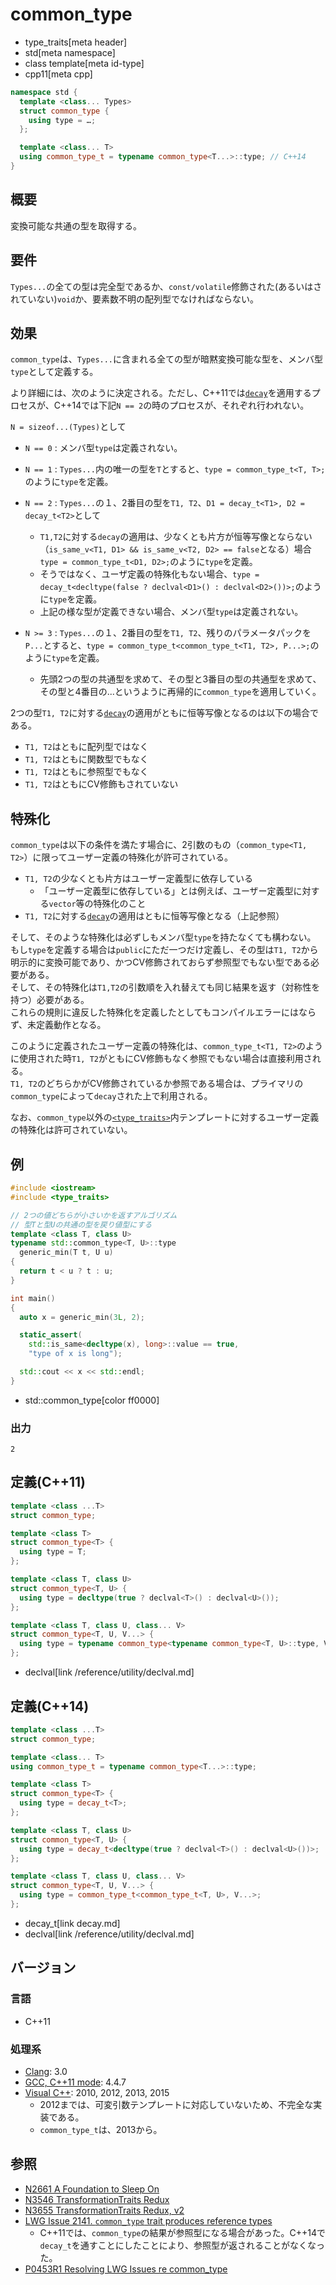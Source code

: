 # common_type
* type_traits[meta header]
* std[meta namespace]
* class template[meta id-type]
* cpp11[meta cpp]

```cpp
namespace std {
  template <class... Types>
  struct common_type {
    using type = …;
  };

  template <class... T>
  using common_type_t = typename common_type<T...>::type; // C++14
}
```

## 概要
変換可能な共通の型を取得する。


## 要件
`Types...`の全ての型は完全型であるか、`const/volatile`修飾された(あるいはされていない)`void`か、要素数不明の配列型でなければならない。


## 効果
`common_type`は、`Types...`に含まれる全ての型が暗黙変換可能な型を、メンバ型`type`として定義する。

より詳細には、次のように決定される。ただし、C++11では[`decay`](/reference/type_traits/decay.md)を適用するプロセスが、C++14では下記`N == 2`の時のプロセスが、それぞれ行われない。

`N = sizeof...(Types)`として

- `N == 0` : メンバ型`type`は定義されない。

- `N == 1` : `Types...`内の唯一の型を`T`とすると、`type = common_type_t<T, T>;`のように`type`を定義。
- `N == 2` : `Types...`の１、2番目の型を`T1, T2`、`D1 = decay_t<T1>, D2 = decay_t<T2>`として
	- `T1,T2`に対する`decay`の適用は、少なくとも片方が恒等写像とならない（`is_same_v<T1, D1> && is_same_v<T2, D2> == false`となる）場合  
	`type = common_type_t<D1, D2>;`のように`type`を定義。
	- そうではなく、ユーザ定義の特殊化もない場合、`type = decay_t<decltype(false ? declval<D1>() : declval<D2>())>;`のように`type`を定義。
	- 上記の様な型が定義できない場合、メンバ型`type`は定義されない。
- `N >= 3` : `Types...`の１、2番目の型を`T1, T2`、残りのパラメータパックを`P...`とすると、`type = common_type_t<common_type_t<T1, T2>, P...>;`のように`type`を定義。
	- 先頭2つの型の共通型を求めて、その型と3番目の型の共通型を求めて、その型と4番目の...というように再帰的に`common_type`を適用していく。


2つの型`T1, T2`に対する[`decay`](/reference/type_traits/decay.md)の適用がともに恒等写像となるのは以下の場合である。

- `T1, T2`はともに配列型ではなく
- `T1, T2`はともに関数型でもなく
- `T1, T2`はともに参照型でもなく
- `T1, T2`はともにCV修飾もされていない

## 特殊化
`common_type`は以下の条件を満たす場合に、2引数のもの（`common_type<T1, T2>`）に限ってユーザー定義の特殊化が許可されている。

- `T1, T2`の少なくとも片方はユーザー定義型に依存している
	- 「ユーザー定義型に依存している」とは例えば、ユーザー定義型に対する`vector`等の特殊化のこと
- `T1, T2`に対する[`decay`](/reference/type_traits/decay.md)の適用はともに恒等写像となる（上記参照）

そして、そのような特殊化は必ずしもメンバ型`type`を持たなくても構わない。  
もし`type`を定義する場合は`public`にただ一つだけ定義し、その型は`T1, T2`から明示的に変換可能であり、かつCV修飾されておらず参照型でもない型である必要がある。  
そして、その特殊化は`T1,T2`の引数順を入れ替えても同じ結果を返す（対称性を持つ）必要がある。  
これらの規則に違反した特殊化を定義したとしてもコンパイルエラーにはならず、未定義動作となる。

このように定義されたユーザー定義の特殊化は、`common_type_t<T1, T2>`のように使用された時`T1, T2`がともにCV修飾もなく参照でもない場合は直接利用される。  
`T1, T2`のどちらかがCV修飾されているか参照である場合は、プライマリの`common_type`によって`decay`された上で利用される。

なお、`common_type`以外の[`<type_traits>`](/reference/type_traits.md)内テンプレートに対するユーザー定義の特殊化は許可されていない。

## 例
```cpp example
#include <iostream>
#include <type_traits>

// 2つの値どちらが小さいかを返すアルゴリズム
// 型Tと型Uの共通の型を戻り値型にする
template <class T, class U>
typename std::common_type<T, U>::type
  generic_min(T t, U u)
{
  return t < u ? t : u;
}

int main()
{
  auto x = generic_min(3L, 2);

  static_assert(
    std::is_same<decltype(x), long>::value == true,
    "type of x is long");

  std::cout << x << std::endl;
}
```
* std::common_type[color ff0000]

### 出力
```
2
```

## 定義(C++11)
```cpp
template <class ...T>
struct common_type;

template <class T>
struct common_type<T> {
  using type = T;
};

template <class T, class U>
struct common_type<T, U> {
  using type = decltype(true ? declval<T>() : declval<U>());
};

template <class T, class U, class... V>
struct common_type<T, U, V...> {
  using type = typename common_type<typename common_type<T, U>::type, V...>::type;
};
```
* declval[link /reference/utility/declval.md]


## 定義(C++14)
```cpp
template <class ...T>
struct common_type;

template <class... T>
using common_type_t = typename common_type<T...>::type;

template <class T>
struct common_type<T> {
  using type = decay_t<T>;
};

template <class T, class U>
struct common_type<T, U> {
  using type = decay_t<decltype(true ? declval<T>() : declval<U>())>;
};

template <class T, class U, class... V>
struct common_type<T, U, V...> {
  using type = common_type_t<common_type_t<T, U>, V...>;
};
```
* decay_t[link decay.md]
* declval[link /reference/utility/declval.md]

## バージョン
### 言語
- C++11

### 処理系
- [Clang](/implementation.md#clang): 3.0
- [GCC, C++11 mode](/implementation.md#gcc): 4.4.7
- [Visual C++](/implementation.md#visual_cpp): 2010, 2012, 2013, 2015
	- 2012までは、可変引数テンプレートに対応していないため、不完全な実装である。
	- `common_type_t`は、2013から。


## 参照
- [N2661 A Foundation to Sleep On](http://www.open-std.org/jtc1/sc22/wg21/docs/papers/2008/n2661.htm)
- [N3546 TransformationTraits Redux](http://www.open-std.org/jtc1/sc22/wg21/docs/papers/2013/n3546.pdf)
- [N3655 TransformationTraits Redux, v2](http://www.open-std.org/jtc1/sc22/wg21/docs/papers/2013/n3655.pdf)
- [LWG Issue 2141. `common_type` trait produces reference types](http://www.open-std.org/jtc1/sc22/wg21/docs/lwg-defects.html#2141)
    - C++11では、`common_type`の結果が参照型になる場合があった。C++14で`decay_t`を通すことにしたことにより、参照型が返されることがなくなった。
- [P0453R1 Resolving LWG Issues re common_type](http://www.open-std.org/jtc1/sc22/wg21/docs/papers/2016/p0435r1.pdf)
